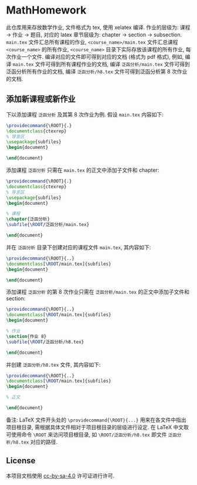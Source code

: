 # MathHomework

此仓库用来存放数学作业, 文件格式为 tex, 使用 xelatex 编译.
作业的层级为: 课程 -> 作业 -> 题目, 对应的 latex 章节层级为: chapter -> section -> subsection.
`main.tex` 文件汇总所有课程的作业, `<course_name>/main.tex` 文件汇总课程 `<course_name>` 的所有作业,
`<course_name>` 目录下实际存放该课程的所有作业, 每次作业一个文件.
编译对应的文件即可得到对应的文档 (格式为 pdf 格式), 例如,
编译 `main.tex` 文件可得到所有课程作业的文档,
编译 `泛函分析/main.tex` 文件可得到泛函分析所有作业的文档,
编译 `泛函分析/h8.tex` 文件可得到泛函分析第 8 次作业的文档.

## 添加新课程或新作业

下以添加课程 `泛函分析` 及其第 8 次作业为例. 假设 `main.tex` 内容如下:

```tex
\providecommand{\ROOT}{.}
\documentclass{ctexrep}
% 导言区
\usepackage{subfiles}
\begin{document}

\end{document}
```

添加课程 `泛函分析` 只需在 `main.tex` 的正文中添加子文件和 chapter:

```tex
\providecommand{\ROOT}{.}
\documentclass{ctexrep}
% 导言区
\usepackage{subfiles}
\begin{document}

% 课程
\chapter{泛函分析}
\subfile{\ROOT/泛函分析/main.tex}

\end{document}
```

并在 `泛函分析` 目录下创建对应的课程文件 `main.tex`, 其内容如下:

```tex
\providecommand{\ROOT}{..}
\documentclass[\ROOT/main.tex]{subfiles}
\begin{document}

\end{document}
```

添加课程 `泛函分析` 的第 8 次作业只需在 `泛函分析/main.tex` 的正文中添加子文件和 section:

```tex
\providecommand{\ROOT}{..}
\documentclass[\ROOT/main.tex]{subfiles}
\begin{document}

% 作业
\section{作业 8}
\subfile{\ROOT/泛函分析/h8.tex}

\end{document}
```

并创建 `泛函分析/h8.tex` 文件, 其内容如下:

```tex
\providecommand{\ROOT}{..}
\documentclass[\ROOT/main.tex]{subfiles}
\begin{document}

% 正文

\end{document}
```

备注: LaTeX 文件开头处的 `\providecommand{\ROOT}{...}` 用来在各文件中指出项目根目录,
需根据具体文件相对于项目根目录的层级进行设定. 在 LaTeX 中文取可使用命令 `\ROOT`
来访问项目根目录, 如 `\ROOT/泛函分析/h8.tex` 即文件 `泛函分析/h8.tex` 对应的路径.

## License

本项目文档使用
[cc-by-sa-4.0](https://creativecommons.org/licenses/by-nc-sa/4.0/)
许可证进行许可.
